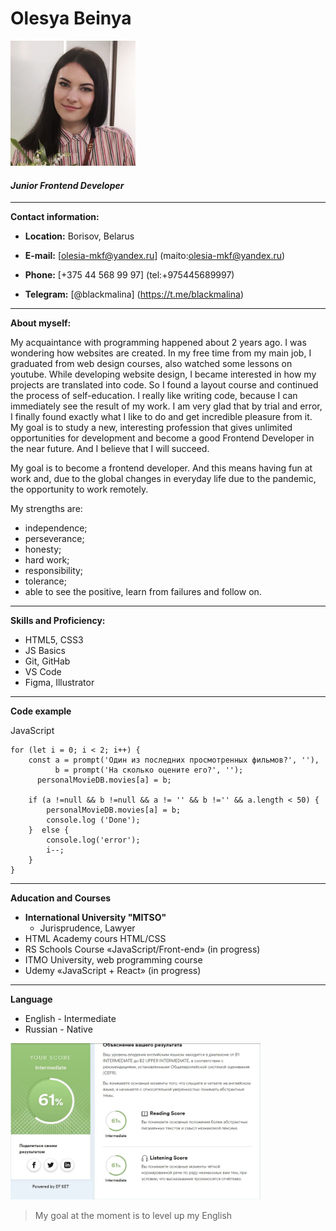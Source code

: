 # __Olesya Beinya__
<img src="./jpg/my face.jpg" width="200" height="200" />

#### _Junior Frontend Developer_
----
__Contact information:__ 

* **Location:** Borisov, Belarus

* **E-mail:** [olesia-mkf@yandex.ru] (maito:olesia-mkf@yandex.ru)  

* **Phone:** [+375 44 568 99 97] (tel:+975445689997)

* **Telegram:** [@blackmalina] (https://t.me/blackmalina)

----

__About myself:__

My acquaintance with programming happened about 2 years ago. I was wondering how websites are created. In my free time from my main job, I graduated from web design courses, also watched some lessons on youtube. While developing website design, I became interested in how my projects are translated into code. So I found a layout course and continued the process of self-education. I really like writing code, because I can immediately see the result of my work. I am very glad that by trial and error, I finally found exactly what I like to do and get incredible pleasure from it.
My goal is to study a new, interesting profession that gives unlimited opportunities for development and become a good Frontend Developer in the near future. And I believe that I will succeed.

My goal is to become a frontend developer. And this means having fun at work and, due to the global changes in everyday life due to the pandemic, the opportunity to work remotely.

My strengths are:

* independence;
* perseverance;
* honesty;
* hard work;
* responsibility;
* tolerance;
* able to see the positive, learn from failures and follow on.

----

__Skills and Proficiency:__

* HTML5, CSS3
* JS Basics
* Git, GitHab
* VS Code
* Figma, Illustrator

----
__Code example__

JavaScript

```
for (let i = 0; i < 2; i++) {
    const a = prompt('Один из последних просмотренных фильмов?', ''),
          b = prompt('На сколько оцените его?', '');
      personalMovieDB.movies[a] = b;
      
    if (a !=null && b !=null && a != '' && b !='' && a.length < 50) {
        personalMovieDB.movies[a] = b;
        console.log ('Done');
    }  else {
        console.log('error');
        i--;
    }
}
```

----

__Aducation and Courses__

* **International University "MITSO"**
  * Jurisprudence, Lawyer
* HTML Academy cours HTML/CSS
* RS Schools Course «JavaScript/Front-end» (in progress)
* ITMO University, web programming course
* Udemy  «JavaScript + React» (in progress)


----

__Language__ 

* English - Intermediate
* Russian - Native

<img src="./jpg/screen.jpg" width="400" height="250" />

> My goal at the moment is to level up my English
